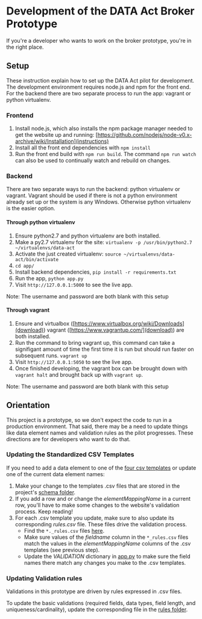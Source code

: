 # Development of the DATA Act Broker Prototype

If you're a developer who wants to work on the broker prototype, you're in the right place.

## Setup

These instruction explain how to set up the DATA Act pilot for development. The
development environment requires node.js and npm for the front end. For the
backend there are two separate process to run the app: vagrant or python
virtualenv.

### Frontend
1. Install node.js, which also installs the npm package manager needed to get the website up and running:
[https://github.com/nodejs/node-v0.x-archive/wiki/Installation](instructions)
2. Install all the front end dependencies with `npm install`
3. Run the front end build with `npm run build`. The command `npm run watch` can
also be used to continually watch and rebuild on changes.

### Backend
There are two separate ways to run the backend: python virtualenv or vagrant.
Vagrant should be used if there is not a python environment already set up or
the system is any Windows. Otherwise python virtualenv is the easier option.

#### Through python virtualenv
1. Ensure python2.7 and python virtualenv are both installed.
2. Make a py2.7 virtualenv for the site: `virtualenv -p /usr/bin/python2.7
~/virtualenvs/data-act`
3. Activate the just created virtualenv: `source
~/virtualenvs/data-act/bin/activate`
4. `cd app/`
5. Install backend dependencies, `pip install -r requirements.txt`
6. Run the app, `python app.py`
7. Visit `http://127.0.0.1:5000` to see the live app.

Note: The username and password are both blank with this setup

#### Through vagrant
1. Ensure and virtualbox ([https://www.virtualbox.org/wiki/Downloads](download))
vagrant ([https://www.vagrantup.com/](download)) are both installed.
2. Run the command to bring vagrant up, this command can take a signifigant
amount of time the first time it is run but should run faster on subsequent
runs. `vagrant up`
6. Visit `http://127.0.0.1:5050` to see the live app.
7. Once finished developing, the vagrant box can be brought down with `vagrant
halt` and brought back up with `vagrant up`.

Note: The username and password are both blank with this setup

## Orientation

This project is a prototype, so we don't expect the code to run in a production environment. That said, there may be a need to update things like data element names and validation rules as the pilot progresses. These directions are for developers who want to do that.

### Updating the Standardized CSV Templates

If you need to add a data element to one of the [four csv templates](https://github.com/18F/data-act-pilot/tree/master/schema "csv templates") or update one of the current data element names:

1. Make your change to the templates .csv files that are stored in the project's [schema folder](https://github.com/18F/data-act-pilot/tree/master/schema).
2. If you add a row and or change the _elementMappingName_ in a current row, you'll have to make some changes to the website's validation process. Keep reading!
3. For each .csv template you update, make sure to also update its corresponding _rules.csv_ file. These files drive the validation process.
    * Find the ```*._rules.csv``` files [here](https://github.com/18F/data-act-pilot/tree/master/app/validator/rules "rules files").
    * Make sure values of the _fieldname_ column in the ```*_rules.csv``` files match the values in the _elementMappingName_ columns of the .csv templates (see previous step).
    * Update the _VALIDATION_ dictionary in [app.py](https://github.com/18F/data-act-pilot/blob/master/app/app.py) to make sure the field names there match any changes you make to the .csv templates.

### Updating Validation rules

Validations in this prototype are driven by rules expressed in .csv files.

To update the basic validations (required fields, data types, field length, and uniqueness/cardinality), update the corresponding file in the [rules folder]("https://github.com/18F/data-act-pilot/tree/master/app/validator/rules "rules files").
